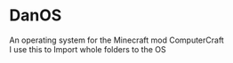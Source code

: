 # DanOS
An operating system for the Minecraft mod ComputerCraft <br>
I use this to Import whole folders to the OS
